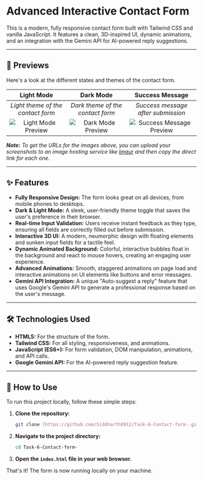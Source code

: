 # Advanced Interactive Contact Form

This is a modern, fully responsive contact form built with Tailwind CSS and vanilla JavaScript. It features a clean, 3D-inspired UI, dynamic animations, and an integration with the Gemini API for AI-powered reply suggestions.

---

## 📸 Previews

Here's a look at the different states and themes of the contact form.

| Light Mode | Dark Mode | Success Message |
| :---: | :---: | :---: |
| *Light theme of the contact form* | *Dark theme of the contact form* | *Success message after submission* |
| ![Light Mode Preview]([url=https://postimg.cc/4KHRKgbg][img]https://i.postimg.cc/4KHRKgbg/Screenshot-2025-08-14-224813.png[/img][/url]) | ![Dark Mode Preview]([url=https://postimg.cc/gXv9DHTt][img]https://i.postimg.cc/gXv9DHTt/Screenshot-2025-08-14-224823.png[/img][/url]) | ![Success Message Preview]([url=https://postimg.cc/BLW9HVM1][img]https://i.postimg.cc/BLW9HVM1/Screenshot-2025-08-14-224841.png[/img][/url]) |

***Note:*** *To get the URLs for the images above, you can upload your screenshots to an image hosting service like [Imgur](https://imgur.com/upload) and then copy the direct link for each one.*

---

## ✨ Features

* **Fully Responsive Design:** The form looks great on all devices, from mobile phones to desktops.
* **Dark & Light Mode:** A sleek, user-friendly theme toggle that saves the user's preference in their browser.
* **Real-time Input Validation:** Users receive instant feedback as they type, ensuring all fields are correctly filled out before submission.
* **Interactive 3D UI:** A modern, neumorphic design with floating elements and sunken input fields for a tactile feel.
* **Dynamic Animated Background:** Colorful, interactive bubbles float in the background and react to mouse hovers, creating an engaging user experience.
* **Advanced Animations:** Smooth, staggered animations on page load and interactive animations on UI elements like buttons and error messages.
* **Gemini API Integration:** A unique "Auto-suggest a reply" feature that uses Google's Gemini API to generate a professional response based on the user's message.

---

## 🛠️ Technologies Used

* **HTML5:** For the structure of the form.
* **Tailwind CSS:** For all styling, responsiveness, and animations.
* **JavaScript (ES6+):** For form validation, DOM manipulation, animations, and API calls.
* **Google Gemini API:** For the AI-powered reply suggestion feature.

---

## 🚀 How to Use

To run this project locally, follow these simple steps:

1.  **Clone the repository:**
    ```bash
    git clone [https://github.com/Siddharth8912/Task-6-Contact-form-.git](https://github.com/Siddharth8912/Task-6-Contact-form-.git)
    ```

2.  **Navigate to the project directory:**
    ```bash
    cd Task-6-Contact-form-
    ```

3.  **Open the `index.html` file in your web browser.**

That's it! The form is now running locally on your machine.
